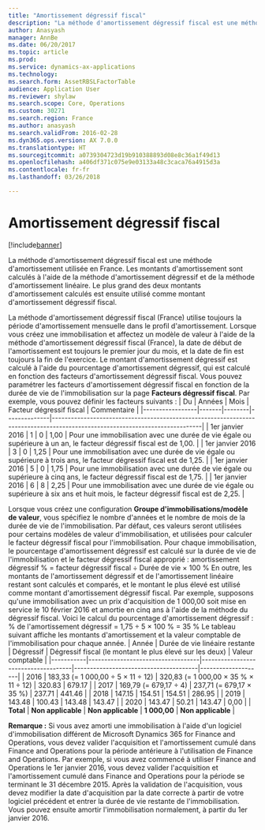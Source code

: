 ```yaml
---
title: "Amortissement dégressif fiscal"
description: "La méthode d'amortissement dégressif fiscal est une méthode d'amortissement utilisée en France. Les montants d'amortissement sont calculés à l'aide de la méthode d'amortissement dégressif et de la méthode d'amortissement linéaire. Le plus grand des deux montants d'amortissement calculés est ensuite utilisé comme montant d'amortissement dégressif fiscal."
author: Anasyash
manager: AnnBe
ms.date: 06/20/2017
ms.topic: article
ms.prod: 
ms.service: dynamics-ax-applications
ms.technology: 
ms.search.form: AssetRBSLFactorTable
audience: Application User
ms.reviewer: shylaw
ms.search.scope: Core, Operations
ms.custom: 30271
ms.search.region: France
ms.author: anasyash
ms.search.validFrom: 2016-02-28
ms.dyn365.ops.version: AX 7.0.0
ms.translationtype: HT
ms.sourcegitcommit: a0739304723d19b910388893d08e8c36a1f49d13
ms.openlocfilehash: a406df371c075e9e03133a48c3caca76a4915d3a
ms.contentlocale: fr-fr
ms.lasthandoff: 03/26/2018

---
```


# <a name="rbsl-depreciation"></a>Amortissement dégressif fiscal

[!include[banner](../includes/banner.md)]


La méthode d'amortissement dégressif fiscal est une méthode d'amortissement utilisée en France. Les montants d'amortissement sont calculés à l'aide de la méthode d'amortissement dégressif et de la méthode d'amortissement linéaire. Le plus grand des deux montants d'amortissement calculés est ensuite utilisé comme montant d'amortissement dégressif fiscal.

La méthode d'amortissement dégressif fiscal (France) utilise toujours la période d'amortissement mensuelle dans le profil d'amortissement. Lorsque vous créez une immobilisation et affectez un modèle de valeur à l'aide de la méthode d'amortissement dégressif fiscal (France), la date de début de l'amortissement est toujours le premier jour du mois, et la date de fin est toujours la fin de l'exercice. Le montant d'amortissement dégressif est calculé à l'aide du pourcentage d'amortissement dégressif, qui est calculé en fonction des facteurs d'amortissement dégressif fiscal. Vous pouvez paramétrer les facteurs d'amortissement dégressif fiscal en fonction de la durée de vie de l'immobilisation sur la page **Facteurs dégressif fiscal**. Par exemple, vous pouvez définir les facteurs suivants :
| Du       | Années | Mois | Facteur dégressif fiscal | Commentaire                                                                                                                     |
|-----------------|-------|--------|--------------|-----------------------------------------------------------------------------------------------------------------------------|
| 1er janvier 2016 | 1     | 0      | 1,00         | Pour une immobilisation avec une durée de vie égale ou supérieure à un an, le facteur dégressif fiscal est de 1,00.                 |
| 1er janvier 2016 | 3     | 0      | 1,25         | Pour une immobilisation avec une durée de vie égale ou supérieure à trois ans, le facteur dégressif fiscal est de 1,25.              |
| 1er janvier 2016 | 5     | 0      | 1,75         | Pour une immobilisation avec une durée de vie égale ou supérieure à cinq ans, le facteur dégressif fiscal est de 1,75.                 |
| 1er janvier 2016 | 6     | 8      | 2,25         | Pour une immobilisation avec une durée de vie égale ou supérieure à six ans et huit mois, le facteur dégressif fiscal est de 2,25. |

Lorsque vous créez une configuration **Groupe d'immobilisations/modèle de valeur**, vous spécifiez le nombre d'années et le nombre de mois de la durée de vie de l'immobilisation. Par défaut, ces valeurs seront utilisées pour certains modèles de valeur d'immobilisation, et utilisées pour calculer le facteur dégressif fiscal pour l'immobilisation. Pour chaque immobilisation, le pourcentage d'amortissement dégressif est calculé sur la durée de vie de l'immobilisation et le facteur dégressif fiscal approprié : amortissement dégressif % = facteur dégressif fiscal ÷ Durée de vie × 100 % En outre, les montants de l'amortissement dégressif et de l'amortissement linéaire restant sont calculés et comparés, et le montant le plus élevé est utilisé comme montant d'amortissement dégressif fiscal. Par exemple, supposons qu'une immobilisation avec un prix d'acquisition de 1 000,00 soit mise en service le 10 février 2016 et amortie en cinq ans à l'aide de la méthode du dégressif fiscal. Voici le calcul du pourcentage d'amortissement dégressif : % de l'amortissement dégressif = 1,75 ÷ 5 × 100 % = 35 % Le tableau suivant affiche les montants d'amortissement et la valeur comptable de l'immobilisation pour chaque année.
| Année      | Durée de vie linéaire restante           | Dégressif                    | Dégressif fiscal (le montant le plus élevé sur les deux) | Valeur comptable         |
|-----------|-----------------------------------|-------------------------------------|---------------------------------------|--------------------|
| 2016      | 183,33 (= 1 000,00 ÷ 5 × 11 ÷ 12) | 320,83 (= 1 000,00 × 35 % × 11 ÷ 12) | 320.83                                | 679.17             |
| 2017      | 169,79 (= 679,17 ÷ 4)             | 237,71 (= 679,17 × 35 %)             | 237.71                                | 441.46             |
| 2018      | 147.15                            | 154.51                              | 154.51                                | 286.95             |
| 2019      | 143.48                            | 100.43                              | 143.48                                | 143.47             |
| 2020      | 143.47                            | 50.21                               | 143.47                                | 0,00               |
| **Total** | **Non applicable**                | **Non applicable**                  | **1 000,00**                          | **Non applicable** |

**Remarque :** Si vous avez amorti une immobilisation à l'aide d'un logiciel d'immobilisation différent de Microsoft Dynamics 365 for Finance and Operations, vous devez valider l'acquisition et l'amortissement cumulé dans Finance and Operations pour la période antérieure à l'utilisation de Finance and Operations. Par exemple, si vous avez commencé à utiliser Finance and Operations le 1er janvier 2016, vous devez valider l'acquisition et l'amortissement cumulé dans Finance and Operations pour la période se terminant le 31 décembre 2015. Après la validation de l'acquisition, vous devez modifier la date d'acquisition par la date correcte à partir de votre logiciel précédent et entrer la durée de vie restante de l'immobilisation. Vous pouvez ensuite amortir l'immobilisation normalement, à partir du 1er janvier 2016.




